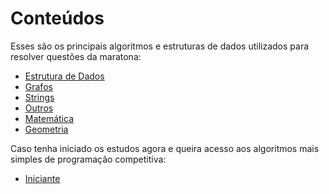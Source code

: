 # Conteúdos

Esses são os principais algoritmos e estruturas de dados utilizados para resolver questões da maratona:

* [Estrutura de Dados](ED)
* [Grafos](Grafos)
* [Strings](Strings)
* [Outros](Outros)
* [Matemática](Matématica)
* [Geometria](Geometria)

Caso tenha iniciado os estudos agora e queira acesso aos algoritmos mais simples de programação competitiva:

* [Iniciante](Iniciante)
